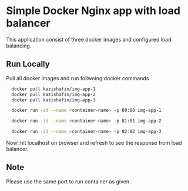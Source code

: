 
# Simple Docker Nginx app with load balancer
This application consist of three docker images and configured load balancing.



## Run Locally

Pull all docker images and run follwoing docker commands

```bash
  docker pull kazishafin/img-app-1
  docker pull kazishafin/img-app-2
  docker pull kazishafin/img-app-3
```


```bash
  docker run -id --name <container-name> -p 80:80 img-app-1
```

```bash
  docker run -id --name <container-name> -p 81:81 img-app-2
```
```bash
  docker run -id --name <container-name> -p 82:82 img-app-3
```

Now! hit localhost on browser and refresh to see the response from load balancer.

## Note

Please use the same port to run container as given.

